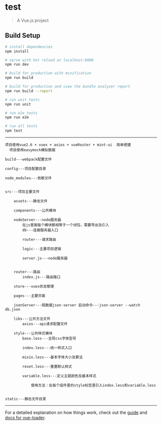 # test

> A Vue.js project

## Build Setup

``` bash
# install dependencies
npm install

# serve with hot reload at localhost:8080
npm run dev

# build for production with minification
npm run build

# build for production and view the bundle analyzer report
npm run build --report

# run unit tests
npm run unit

# run e2e tests
npm run e2e

# run all tests
npm test
```
------------------
    项目使用vue2.6 + vuex + axios + vueRouter + mint-ui  简单搭建
      项目使用easymock模拟数据
    
    build---webpack配置文件

    config---项目配置目录

    node_modules---依赖文件


    src---项目主要文件
    
        assets---静态文件
      
        components---公共模块
        
        nodeServer---node服务器
            在js里面每个模块都相等于一个闭包，需要导出及引入
            db---连接服务器入口
            
            router---请求路由
            
            logic---主要项目逻辑
            
            server.js---node服务器
            
      
        router---路由
            index.js---路由路口
        
        store---vuex状态管理
      
        pages---主要页面
        
        jsonServer---假数据json-server 启动命令---json-server --watch db.json 
      
        libs---公共方法文件
            axios---api请求配置文件
            
        style---公共样式模块
            base.less---全局css字体型号
            
            index.less---统一样式入口
            
            mixin.less---基本字体大小及算法
            
            reset.less---重置默认样式
            
            variable.less---定义主题颜色及基本样式
            
                使用方法：在每个组件里的style标签里引入index.less和variable.less
      

    static---静态文件目录

------------------
For a detailed explanation on how things work, check out the [guide](http://vuejs-templates.github.io/webpack/) and [docs for vue-loader](http://vuejs.github.io/vue-loader).
